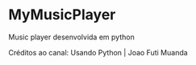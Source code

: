 # MyMusicPlayer
 Music player desenvolvida em python 

Créditos ao canal: 
Usando Python | Joao Futi Muanda
